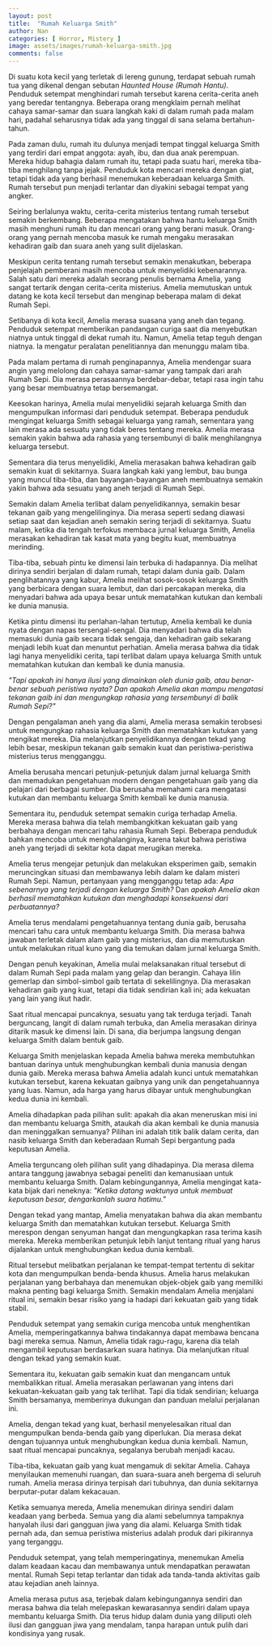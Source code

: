```yaml
---
layout: post
title:  "Rumah Keluarga Smith"
author: Nan
categories: [ Horror, Mistery ]
image: assets/images/rumah-keluarga-smith.jpg
comments: false
---
```

Di suatu kota kecil yang terletak di lereng gunung, terdapat sebuah rumah tua yang dikenal dengan sebutan *Haunted House* <i>(Rumah Hantu)</i>. Penduduk setempat menghindari rumah tersebut karena cerita-cerita aneh yang beredar tentangnya. Beberapa orang mengklaim pernah melihat cahaya samar-samar dan suara langkah kaki di dalam rumah pada malam hari, padahal seharusnya tidak ada yang tinggal di sana selama bertahun-tahun.
<p>
Pada zaman dulu, rumah itu dulunya menjadi tempat tinggal keluarga Smith yang terdiri dari empat anggota: ayah, ibu, dan dua anak perempuan. Mereka hidup bahagia dalam rumah itu, tetapi pada suatu hari, mereka tiba-tiba menghilang tanpa jejak. Penduduk kota mencari mereka dengan giat, tetapi tidak ada yang berhasil menemukan keberadaan keluarga Smith. Rumah tersebut pun menjadi terlantar dan diyakini sebagai tempat yang angker.
</p>
<p>
Seiring berlalunya waktu, cerita-cerita misterius tentang rumah tersebut semakin berkembang. Beberapa mengatakan bahwa hantu keluarga Smith masih menghuni rumah itu dan mencari orang yang berani masuk. Orang-orang yang pernah mencoba masuk ke rumah mengaku merasakan kehadiran gaib dan suara aneh yang sulit dijelaskan.
</p>
<p>
Meskipun cerita tentang rumah tersebut semakin menakutkan, beberapa penjelajah pemberani masih mencoba untuk menyelidiki kebenarannya. Salah satu dari mereka adalah seorang penulis bernama Amelia, yang sangat tertarik dengan cerita-cerita misterius. Amelia memutuskan untuk datang ke kota kecil tersebut dan menginap beberapa malam di dekat Rumah Sepi.
</p>
<p>
Setibanya di kota kecil, Amelia merasa suasana yang aneh dan tegang. Penduduk setempat memberikan pandangan curiga saat dia menyebutkan niatnya untuk tinggal di dekat rumah itu. Namun, Amelia tetap teguh dengan niatnya. Ia mengatur peralatan penelitiannya dan menunggu malam tiba.
</p>
<p>
Pada malam pertama di rumah penginapannya, Amelia mendengar suara angin yang melolong dan cahaya samar-samar yang tampak dari arah Rumah Sepi. Dia merasa perasaannya berdebar-debar, tetapi rasa ingin tahu yang besar membuatnya tetap bersemangat.
</p>
<p>
Keesokan harinya, Amelia mulai menyelidiki sejarah keluarga Smith dan mengumpulkan informasi dari penduduk setempat. Beberapa penduduk mengingat keluarga Smith sebagai keluarga yang ramah, sementara yang lain merasa ada sesuatu yang tidak beres tentang mereka. Amelia merasa semakin yakin bahwa ada rahasia yang tersembunyi di balik menghilangnya keluarga tersebut.
</p>
<p>
Sementara dia terus menyelidiki, Amelia merasakan bahwa kehadiran gaib semakin kuat di sekitarnya. Suara langkah kaki yang lembut, bau bunga yang muncul tiba-tiba, dan bayangan-bayangan aneh membuatnya semakin yakin bahwa ada sesuatu yang aneh terjadi di Rumah Sepi.
</p>
<p>
Semakin dalam Amelia terlibat dalam penyelidikannya, semakin besar tekanan gaib yang mengelilinginya. Dia merasa seperti sedang diawasi setiap saat dan kejadian aneh semakin sering terjadi di sekitarnya. Suatu malam, ketika dia tengah terfokus membaca jurnal keluarga Smith, Amelia merasakan kehadiran tak kasat mata yang begitu kuat, membuatnya merinding.
</p>
<p>
Tiba-tiba, sebuah pintu ke dimensi lain terbuka di hadapannya. Dia melihat dirinya sendiri berjalan di dalam rumah, tetapi dalam dunia gaib. Dalam penglihatannya yang kabur, Amelia melihat sosok-sosok keluarga Smith yang berbicara dengan suara lembut, dan dari percakapan mereka, dia menyadari bahwa ada upaya besar untuk mematahkan kutukan dan kembali ke dunia manusia.
</p>
<p>
Ketika pintu dimensi itu perlahan-lahan tertutup, Amelia kembali ke dunia nyata dengan napas tersengal-sengal. Dia menyadari bahwa dia telah memasuki dunia gaib secara tidak sengaja, dan kehadiran gaib sekarang menjadi lebih kuat dan menuntut perhatian. Amelia merasa bahwa dia tidak lagi hanya menyelidiki cerita, tapi terlibat dalam upaya keluarga Smith untuk mematahkan kutukan dan kembali ke dunia manusia.
</p>
<p>
<i>"Tapi apakah ini hanya ilusi yang dimainkan oleh dunia gaib, atau benar-benar sebuah peristiwa nyata? Dan apakah Amelia akan mampu mengatasi tekanan gaib ini dan mengungkap rahasia yang tersembunyi di balik Rumah Sepi?"</i>
</p>
<p>
Dengan pengalaman aneh yang dia alami, Amelia merasa semakin terobsesi untuk mengungkap rahasia keluarga Smith dan mematahkan kutukan yang mengikat mereka. Dia melanjutkan penyelidikannya dengan tekad yang lebih besar, meskipun tekanan gaib semakin kuat dan peristiwa-peristiwa misterius terus mengganggu.
</p>
<p>
Amelia berusaha mencari petunjuk-petunjuk dalam jurnal keluarga Smith dan memadukan pengetahuan modern dengan pengetahuan gaib yang dia pelajari dari berbagai sumber. Dia berusaha memahami cara mengatasi kutukan dan membantu keluarga Smith kembali ke dunia manusia.
</p>
<p>
Sementara itu, penduduk setempat semakin curiga terhadap Amelia. Mereka merasa bahwa dia telah membangkitkan kekuatan gaib yang berbahaya dengan mencari tahu rahasia Rumah Sepi. Beberapa penduduk bahkan mencoba untuk menghalanginya, karena takut bahwa peristiwa aneh yang terjadi di sekitar kota dapat merugikan mereka.
</p>
<p>
Amelia terus mengejar petunjuk dan melakukan eksperimen gaib, semakin meruncingkan situasi dan membawanya lebih dalam ke dalam misteri Rumah Sepi. Namun, pertanyaan yang mengganggu tetap ada: <i>Apa sebenarnya yang terjadi dengan keluarga Smith?</i> Dan <i>apakah Amelia akan berhasil mematahkan kutukan dan menghadapi konsekuensi dari perbuatannya?</i>
</p>
<p>
Amelia terus mendalami pengetahuannya tentang dunia gaib, berusaha mencari tahu cara untuk membantu keluarga Smith. Dia merasa bahwa jawaban terletak dalam alam gaib yang misterius, dan dia memutuskan untuk melakukan ritual kuno yang dia temukan dalam jurnal keluarga Smith.
</p>
<p>
Dengan penuh keyakinan, Amelia mulai melaksanakan ritual tersebut di dalam Rumah Sepi pada malam yang gelap dan berangin. Cahaya lilin gemerlap dan simbol-simbol gaib tertata di sekelilingnya. Dia merasakan kehadiran gaib yang kuat, tetapi dia tidak sendirian kali ini; ada kekuatan yang lain yang ikut hadir.
</p>
<p>
Saat ritual mencapai puncaknya, sesuatu yang tak terduga terjadi. Tanah berguncang, langit di dalam rumah terbuka, dan Amelia merasakan dirinya ditarik masuk ke dimensi lain. Di sana, dia berjumpa langsung dengan keluarga Smith dalam bentuk gaib.
</p>
<p>
Keluarga Smith menjelaskan kepada Amelia bahwa mereka membutuhkan bantuan darinya untuk menghubungkan kembali dunia manusia dengan dunia gaib. Mereka merasa bahwa Amelia adalah kunci untuk mematahkan kutukan tersebut, karena kekuatan gaibnya yang unik dan pengetahuannya yang luas. Namun, ada harga yang harus dibayar untuk menghubungkan kedua dunia ini kembali.
</p>
<p>
Amelia dihadapkan pada pilihan sulit: apakah dia akan meneruskan misi ini dan membantu keluarga Smith, ataukah dia akan kembali ke dunia manusia dan meninggalkan semuanya? Pilihan ini adalah titik balik dalam cerita, dan nasib keluarga Smith dan keberadaan Rumah Sepi bergantung pada keputusan Amelia.
</p>
<p>
Amelia terguncang oleh pilihan sulit yang dihadapinya. Dia merasa dilema antara tanggung jawabnya sebagai peneliti dan kemanusiaan untuk membantu keluarga Smith. Dalam kebingungannya, Amelia mengingat kata-kata bijak dari neneknya: <i>"Ketika datang waktunya untuk membuat keputusan besar, dengarkanlah suara hatimu."</i>
</p>
<p>
Dengan tekad yang mantap, Amelia menyatakan bahwa dia akan membantu keluarga Smith dan mematahkan kutukan tersebut. Keluarga Smith merespon dengan senyuman hangat dan mengungkapkan rasa terima kasih mereka. Mereka memberikan petunjuk lebih lanjut tentang ritual yang harus dijalankan untuk menghubungkan kedua dunia kembali.
</p>
<p>
Ritual tersebut melibatkan perjalanan ke tempat-tempat tertentu di sekitar kota dan mengumpulkan benda-benda khusus. Amelia harus melakukan perjalanan yang berbahaya dan menemukan objek-objek gaib yang memiliki makna penting bagi keluarga Smith. Semakin mendalam Amelia menjalani ritual ini, semakin besar risiko yang ia hadapi dari kekuatan gaib yang tidak stabil.
</p>
<p>
Penduduk setempat yang semakin curiga mencoba untuk menghentikan Amelia, memperingatkannya bahwa tindakannya dapat membawa bencana bagi mereka semua. Namun, Amelia tidak ragu-ragu, karena dia telah mengambil keputusan berdasarkan suara hatinya. Dia melanjutkan ritual dengan tekad yang semakin kuat.
</p>
<p>
Sementara itu, kekuatan gaib semakin kuat dan mengancam untuk membalikkan ritual. Amelia merasakan perlawanan yang intens dari kekuatan-kekuatan gaib yang tak terlihat. Tapi dia tidak sendirian; keluarga Smith bersamanya, memberinya dukungan dan panduan melalui perjalanan ini.
</p>
<p>
Amelia, dengan tekad yang kuat, berhasil menyelesaikan ritual dan mengumpulkan benda-benda gaib yang diperlukan. Dia merasa dekat dengan tujuannya untuk menghubungkan kedua dunia kembali. Namun, saat ritual mencapai puncaknya, segalanya berubah menjadi kacau.
</p>
<p>
Tiba-tiba, kekuatan gaib yang kuat mengamuk di sekitar Amelia. Cahaya menyilaukan memenuhi ruangan, dan suara-suara aneh bergema di seluruh rumah. Amelia merasa dirinya terpisah dari tubuhnya, dan dunia sekitarnya berputar-putar dalam kekacauan.
</p>
<p>
Ketika semuanya mereda, Amelia menemukan dirinya sendiri dalam keadaan yang berbeda. Semua yang dia alami sebelumnya tampaknya hanyalah ilusi dari gangguan jiwa yang dia alami. Keluarga Smith tidak pernah ada, dan semua peristiwa misterius adalah produk dari pikirannya yang terganggu.
</p>
<p>
Penduduk setempat, yang telah memperingatinya, menemukan Amelia dalam keadaan kacau dan membawanya untuk mendapatkan perawatan mental. Rumah Sepi tetap terlantar dan tidak ada tanda-tanda aktivitas gaib atau kejadian aneh lainnya.
</p>
<p>
Amelia merasa putus asa, terjebak dalam kebingungannya sendiri dan merasa bahwa dia telah melepaskan kewarasannya sendiri dalam upaya membantu keluarga Smith. Dia terus hidup dalam dunia yang diliputi oleh ilusi dan gangguan jiwa yang mendalam, tanpa harapan untuk pulih dari kondisinya yang rusak.
</p>
